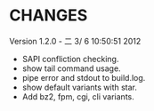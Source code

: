 CHANGES
=======

Version 1.2.0 - 二  3/ 6 10:50:51 2012

- SAPI confliction checking.
- show tail command usage.
- pipe error and stdout to build.log.
- show default variants with star.
- Add bz2, fpm, cgi, cli variants.

